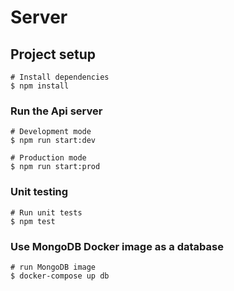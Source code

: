 # Server

## Project setup

```
# Install dependencies
$ npm install
```
### Run the Api server

```
# Development mode
$ npm run start:dev

# Production mode
$ npm run start:prod
```
### Unit testing

```
# Run unit tests
$ npm test
```
### Use MongoDB Docker image as a database

```
# run MongoDB image
$ docker-compose up db
```